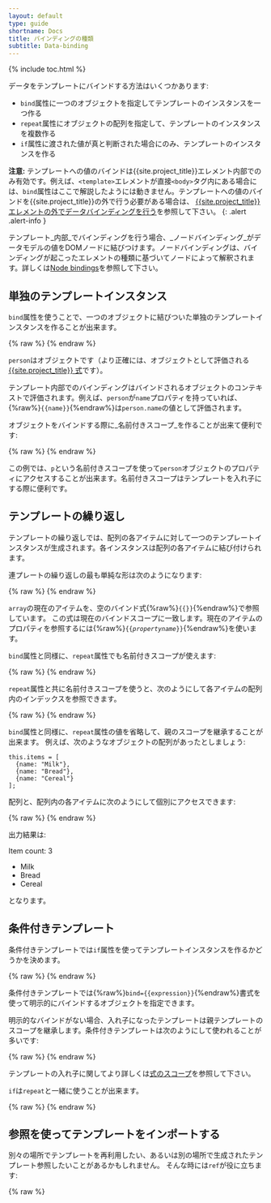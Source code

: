 ```yaml
---
layout: default
type: guide
shortname: Docs
title: バインディングの種類
subtitle: Data-binding
---
```


{% include toc.html %}

データをテンプレートにバインドする方法はいくつかあります:

*   `bind`属性に一つのオブジェクトを指定してテンプレートのインスタンスを一つ作る
*   `repeat`属性にオブジェクトの配列を指定して、テンプレートのインスタンスを複数作る
*   `if`属性に渡された値が真と判断された場合にのみ、テンプレートのインスタンスを作る

**注意:** テンプレートへの値のバインドは{{site.project_title}}エレメント内部でのみ有効です。例えば、`<template>`エレメントが直接`<body>`タグ内にある場合には、`bind`属性はここで解説したようには動きません。テンプレートへの値のバインドを{{site.project_title}}の外で行う必要がある場合は、 [{{site.project_title}} エレメントの外でデータバインディングを行う](/docs/polymer/databinding-advanced.html#bindingoutside)を参照して下さい。
{: .alert .alert-info }

テンプレート_内部_でバインディングを行う場合、_ノードバインディング_がデータモデルの値をDOMノードに結びつけます。ノードバインディングは、バインディングが起こったエレメントの種類に基づいてノードによって解釈されます。詳しくは[Node bindings](#node-bindings)を参照して下さい。

## 単独のテンプレートインスタンス

`bind`属性を使うことで、一つのオブジェクトに結びついた単独のテンプレートインスタンスを作ることが出来ます。

{% raw %}
    <template>
      <template bind="{{person}}">
        This template can bind to the person object’s properties, like
        {{name}}.
      </template>
    </template>
{% endraw %}

`person`はオブジェクトです（より正確には、オブジェクトとして評価される[{{site.project_title}} 式](/docs/polymer/expressions.html)です）。

テンプレート内部でのバインディングはバインドされるオブジェクトのコンテキストで評価されます。例えば、`person`が`name`プロパティを持っていれば、{%raw%}`{{name}}`{%endraw%}は`person.name`の値として評価されます。

オブジェクトをバインドする際に_名前付きスコープ_を作ることが出来て便利です:

{% raw %}
    <template>
      <template bind="{{person as p}}">
        This template uses a named scope to access properties, like
        {{p.name}}.
      </template>
    </template>
{% endraw %}

この例では、`p`という名前付きスコープを使って`person`オブジェクトのプロパティにアクセスすることが出来ます。名前付きスコープはテンプレートを入れ子にする際に便利です。



## テンプレートの繰り返し

テンプレートの繰り返しでは、配列の各アイテムに対して一つのテンプレートインスタンスが生成されます。各インスタンスは配列の各アイテムに結び付けられます。

連プレートの繰り返しの最も単純な形は次のようになります:

{% raw %}
    <template>
      <template repeat="{{array}}">
        Creates an instance with {{}} bindings  for every element in the array collection.
      </template>
    </template>
{% endraw %}

`array`の現在のアイテムを、空のバインド式{%raw%}`{{}}`{%endraw%}で参照しています。
この式は現在のバインドスコープに一致します。現在のアイテムのプロパティを参照するには{%raw%}<code>{{<var>propertyname</var>}}</code>{%endraw%}を使います。

`bind`属性と同様に、`repeat`属性でも名前付きスコープが使えます:

{% raw %}
    <template>
      <template repeat="{{user in users}}">
        {{user.name}}
      </template>
    </template>
{% endraw %}

`repeat`属性と共に名前付きスコープを使うと、次のようにして各アイテムの配列内のインデックスを参照できます。

{% raw %}
    <template>
      <template repeat="{{user, userIndex in users}}">
        <template repeat="{{userFile, userFileIndex in user}}">
          {{userIndex}}:{{userFileIndex}}.{{userFile}}
        </template>
      </template>
    </template>
{% endraw %}

`bind`属性と同様に、`repeat`属性の値を省略して、親のスコープを継承することが出来ます。
例えば、次のようなオブジェクトの配列があったとしましょう:

    this.items = [
      {name: "Milk"},
      {name: "Bread"},
      {name: "Cereal"}
    ];

配列と、配列内の各アイテムに次のようにして個別にアクセスできます:

{% raw %}
    <template>
      <template bind="{{items}}">
        // {{length}} evaluates as items.length
        <p>Item count: {{length}}</p>
        <ul>
        <template repeat>
          // {{name}} here evaluates as the name of a single item
          <li>{{name}}</li>
        </template>
        </ul>
      </template>
    </template>
{% endraw %}

出力結果は:

Item count: 3

*   Milk
*   Bread
*   Cereal

となります。

## 条件付きテンプレート

条件付きテンプレートでは`if`属性を使ってテンプレートインスタンスを作るかどうかを決めます。

{% raw %}
    <template>
      <template if="{{conditionalValue}}">
        Binds if and only if conditionalValue is truthy.
      </template>
    </template>
{% endraw %}

条件付きテンプレートでは{%raw%}`bind={{expression}}`{%endraw%}書式を使って明示的にバインドするオブジェクトを指定できます。

明示的なバインドがない場合、入れ子になったテンプレートは親テンプレートのスコープを継承します。条件付きテンプレートは次のようにして使われることが多いです:

{% raw %}
    <template>
      <template bind="{{myOptions as m}}">
        <template if="{{m.showCounter}}">
          <div>Counter: {{m.counter}}</div>
        </template>
      </template>
    </template>
{% endraw %}

テンプレートの入れ子に関してより詳しくは[式のスコープ](/docs/polymer/expressions.html#expression-scopes)を参照して下さい。

`if`は`repeat`と一緒に使うことが出来ます。

{% raw %}
    <template>
      <template bind="{{myList as list}}">
        <template repeat="{{item in list.items}}" if="{{list.showItems}}">
          <li>{{item.name}}</li>
        </template>
      </template>
    </template>
{% endraw %}

## 参照を使ってテンプレートをインポートする

別々の場所でテンプレートを再利用したい、あるいは別の場所で生成されたテンプレート参照したいことがあるかもしれません。
そんな時には`ref`が役に立ちます:

{% raw %}
    <template>
      <template id="myTemplate">
        Used by any template which refers to this one by the ref attribute
      </template>

      <template bind ref="myTemplate">
        When creating an instance, the content of this template will be ignored,
        and the content of #myTemplate is used instead.
      </template>
    </template>
{% endraw %}

`ref`属性を使って、ツリー構造のようなテンプレートの再起を表現できます:

{% raw %}
    <template>
      <template>
        <ul>
        <template repeat="{{items}}" id="t">
          <li>{{name}}
          <ul>
            <template ref="t" repeat="{{children}}"></template>
          </ul>
        </li>
      </template>
    </template>
{% endraw %}

さらに、テンプレートを動的に参照するために`ref`の参照先を_自分自身_にすることが出来ます:

{% raw %}
    <template>
      <template bind ref="{{node.nodeType}}"></template>
    </template>
{% endraw %}

## ノードバインディング

ノードバインディングはテンプレートのコンテンツの各バインドについて行われます。ノードバインディングはデータモデルの値とDOMノードのつながりに名前をつけます。

ノードがバインディングを解釈する方法は_エレメントの種類_と_バインド名_に依存します。{{site.project_title}}では、バインド名はマークアップ内でバインディングが起こった場所に基づきます:

* {%raw%}`<span>{{someText}}</span>`{%endraw%}のようなエレメントのテキストコンテンツのバインディングは、`textContent`という名前になります。
* {%raw%}`<span style="{{someStyles}}">`{%endraw%} のようなエレメントの属性値へのバインディングは属性名をバインド名に使います。


### テキストに対するバインディング

タグ内でのバインディングは、エレメントに`textContent`バインディングを生成します。

{% raw %}
    <p>This paragraph has some {{adjective}} text.</p>
{% endraw %}

全てのテキストノードにおける`textContent`バインディングを一方通行です。つまり、ノードに結び付けられたデータモデルの値を変更すると、テキストノードの値も変更されますが、テキストノードの値を変更してもデータモデルは変更されません。

### 属性に対するバインディング

属性に値をバインドすると、属性名がバインディング名になります。例えば、次のバインディングの名前は`style`になります。

{% raw %}
    <span style="color: {{myColor}}">Colorful text!</span>
{% endraw %}

バインド先のエレメントに応じて、この種のバインディングは次のように振る舞います:

- _ほとんどの_標準DOMエレメントにおいては、この種のバインディングは属性に対する一方通行のバインディングです。例えば、データモデルの`myColor`プロパティを変更するとエレメントのテキスト色が変わりますが、プログラムで`style`属性を変更しても、データモデルの`myColor`プロパティは_変更されません_。

- `input`, `option`, `select`, `textarea` といったフォームの入力エレメントは、特定の属性について双方向データバインディングをサポートしています。

- {{site.project_title}}エレメントは公開プロパティに対する双方向データバインディングをサポートしています。`publish`オブジェクトか`attributes`属性を使ってプロパティを公開しているなら、双方向データバインディングが有効です。

- カスタムエレメントは他の方法でバインディングを解釈することが出来ます。{{site.project_title}}エレメント以外のカスタムエレメントは[Node.bind](node_bind.html)ライブラリを使ってデフォルトのバインディングの名前の付け方を変更できます。

### 入力値に対するバインディング

いくつかの入力エレメントでは特別に双方向データバインディングがサポートされます。特に、以下に挙げる属性では双方向データバインディングが使えます:

- `input` エレメント: `value` と `checked` 属性。
- `option` エレメント: `value` 属性。
- `select` エレメント: `selectedIndex` と `value` 属性。
- `textarea` エレメント: `value` 属性。

### {{site.project_title}}の公開プロパティにバインドする

{{site.project_title}}の[公開プロパティ](polymer.html#published-properties)にバインドする場合、双方向データバインディングになります。

次の例では、`intro-tag`は`say-hello`エレメントの公開プロパティにバインドします:

{% raw %}
    <!-- say-hello element publishes the 'name' property -->
    <polymer-element name="say-hello" attributes="name">
      <template>
        Hello, <b>{{name}}</b>!
      </template>
      <script>
        Polymer('say-hello', {
          ready: function() {
            this.name = 'Stranger'
          }
        });
        </script>
    </polymer-element>
    <polymer-element name="intro-tag" noscript>
      <template>
        <!-- bind yourName to the published property, name -->
        <p><say-hello name="{{yourName}}"></say-hello></p>
        <!-- bind yourName to the value attribute -->
        <p>What's your name? <input value="{{yourName}}" placeholder="Enter name..."></p>
      </template>
    </polymer-element>

    <intro-tag></intro-tag>
{% endraw %}

ここで、`yourName`は`say-hello`エレメントの`name`プロパティと、`input`エレメントの`value`属性の_両方に_バインドされます。この二つのバインディングはともに双方向であり、ユーザが名前を入力するとその値は`say-hello`エレメントの`name`プロパティへと通知されます。逆に`name`プロパティの値を変更すると、その値は`input`エレメントの入力値に反映されます。

**注意:** `intro-tag`エレメントでは`yourName`プロパティを定義していません。この例では、データバインディング機構が自動でプロパティを作成します。
{: .alert .alert-info }


#### オブジェクトと配列を公開プロパティにバインドする

ほとんどのデータバインディングの例は単純な文字列を扱っていますが、{{site.project_title}}では公開プロパティを用いてエレメント同士の参照をバインドすることが出来ます。

`name-tag`の例を修正して、プロパティを一つのオブジェクトのまとめてみましょう。

    <polymer-element name="name-tag" attributes="person">
      <template>
        Hello! My name is <span style="color:{%raw%}{{person.nameColor}}{%endraw%}">
        {%raw%}{{person.name}}{%endraw%}</span>
      </template>
      <script>
        Polymer('name-tag', {
          created: function() {
            this.person = {
              name: "Scott",
              nameColor: "orange"
            }
          }
        });
      </script>
    </polymer-element>

次に、この`name-tag`を用いた`<visitor-creds>`という新しいコンポーネントを作るとします:

    <polymer-element name="visitor-creds">
      <template>
        <name-tag person="{%raw%}{{person}}{%endraw%}"></name-tag>
      </template>
      <script>
        Polymer('visitor-creds', {
          created: function() {
            this.person = {
              name: "Scott2",
              nameColor: "red"
            }
          }
        });
      </script>
    </polymer-element>

`<visitor-creds>`のインスタンスが作成されると、その`person`プロパティ（オブジェクト）は同時に`<name-tag>`の`person`プロパティにバインドされます。これで二つのコンポーネントは同じ`person`オブジェクトを参照するようになります。



### 条件属性

ブーリアン属性では、特別な条件書式を使って、その属性が表示されるかどうかをコントロールできます:


{% raw %}
<pre class="prettyprint">
<var>attribute</var>?={{<var>boolean-expression</var>}}
</pre>
{%endraw%}

_boolean-expression_が真の値であれば、_attribute_はマークアップに表示されます。一方、値が偽であれば表示されません:

{% raw %}
    <span hidden?="{{isHidden}}">This may or may not be hidden.</span>
{% endraw %}

### 一度だけのバインディング

{% include experimental.html %}

動的なバインディングが必要な場合もあります。そういった場合には、一度だけバインディングを実行する方法があります。

式で{% raw %}`{{}}`{% endraw %} を使う代わりに、ダブルブラケット(`[[]]`)を使うと、一度だけのバインディングになります。{{site.project_title}}が一度値を設定するとバインディングは無効になります。

例:

    <input type="text" value="this value is inserted once: [[ obj.value ]]">


プロパティの監視が必要なければ、一度だけのバインディングはパフォーマンスを改善する可能性があります。
